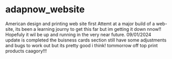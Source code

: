 # adapnow_website
American design and printing web site
first Attemt at a major build of a web-site, its been a learning journy to get this far but im getting it down nnow!!
Hopefuly it wil be up and running in the very near future.
09/01/2024 update is completed the buisness cards section still have some adjustments and bugs to work out but its pretty good i think! tommorrow off top print products caagory!!!
